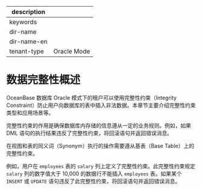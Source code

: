 |description||
|---|---|
|keywords||
|dir-name||
|dir-name-en||
|tenant-type|Oracle Mode|

# 数据完整性概述 

OceanBase 数据库 Oracle 模式下的租户可以使用完整性约束（Integrity Constraint）防止用户向数据库的表中插入非法数据。本章节主要介绍完整性约束类型和应用场景等。

完整性约束的作用是确保数据库内存储的信息遵从一定的业务规则。例如，如果 DML 语句的执行结果违反了完整性约束，将回滚语句并返回错误消息。

​在视图和表的同义词（Synonym）执行的操作需要遵从基表（Base Table）上的完整性约束。

​例如，用户在 `employees` 表的 `salary` 列上定义了完整性约束。此完整性约束规定 `salary` 列的数字值大于 10,000 的数据行不能插入 `employees` 表。如果某个 `INSERT` 或 `UPDATE` 语句违反了此完整性约束，将回滚语句并返回错误消息。
